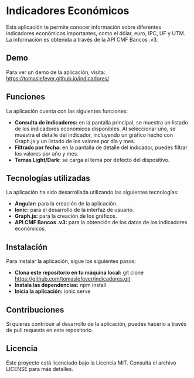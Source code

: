 # Indicadores Económicos
Esta aplicación te permite conocer información sobre diferentes indicadores económicos importantes, como el dólar, euro, IPC, UF y UTM. La información es obtenida a través de la API CMF Bancos .v3.

## Demo
Para ver un demo de la aplicación, visita:
https://tomaslefever.github.io/indicadores/

## Funciones
La aplicación cuenta con las siguientes funciones:

- **Consulta de indicadores:** en la pantalla principal, se muestra un listado de los indicadores económicos disponibles. Al seleccionar uno, se muestra el detalle del indicador, incluyendo un gráfico hecho con Graph.js y un listado de los valores por día y mes.
- **Filtrado por fecha:** en la pantalla de detalle del indicador, puedes filtrar los valores por año y mes.
- **Temas Light/Dark:** se carga el tema por defecto del dispositivo.

## Tecnologías utilizadas
La aplicación ha sido desarrollada utilizando las siguientes tecnologías:

- **Angular:** para la creación de la aplicación.
- **Ionic:** para el desarrollo de la interfaz de usuario.
- **Graph.js:** para la creación de los gráficos.
- **API CMF Bancos .v3:** para la obtención de los datos de los indicadores económicos.

## Instalación
Para instalar la aplicación, sigue los siguientes pasos:

- **Clona este repositorio en tu máquina local:** git clone https://github.com/tomaslefever/indicadores.git
- **Instala las dependencias:** npm install
- **Inicia la aplicación:** ionic serve

## Contribuciones
Si quieres contribuir al desarrollo de la aplicación, puedes hacerlo a través de pull requests en este repositorio.

## Licencia
Este proyecto está licenciado bajo la Licencia MIT. Consulta el archivo LICENSE para más detalles.
